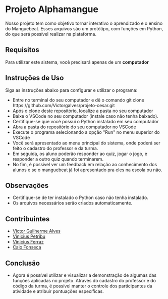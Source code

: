 <h1>Projeto Alphamangue</h1>

<p>Nosso projeto tem como objetivo tornar interativo o aprendizado e o ensino do Manguebeat. Esses arquivos são um protótipo, com funções em Python, do que será possível realizar na plataforma.</p>

<h2>Requisitos</h2>
<p>Para utilizar este sistema, você precisará apenas de um <b>computador</b></p>

<h2>Instruções de Uso</h2>
<p>Siga as instruções abaixo para configurar e utilizar o programa:</p>
    <ul>
        <li>Entre no terminal do seu computador e dê o comando git clone https://github.com/Victorgalves/projeto-cesar.git </li>
        <li>Após o clone deste repositório, localize a pasta no seu computador</li>
        <li>Baixe o VSCode no seu computador (instale caso não tenha baixado).</li>
        <li>Certifique-se que você possui o Python instalado em seu computador</li>
        <li>Abra a pasta do repositório do seu computador no VSCode</li>
        <li>Execute o programa selecionando a opção "Run" no menu superior do VSCode</li>
        <li>Você será apresentado ao menu principal do sistema, onde poderá ser feito o cadastro do professor e da turma.</li>
        <li>Em seguida, os aluno poderão responder ao quiz, jogar o jogo, e responder a outro quiz quando terminarem.</li>
        <li>No fim, é possível ver um feedback em relação ao conhecimento dos alunos e se o manguebeat já foi apresentado pra eles na escola ou não.</li>
    </ul>

<h2>Observações</h2>
    <ul>
        <li>Certifique-se de ter instalado o Python caso não tenha instalado.</li>
        <li>Os arquivos necessários serão criados automaticamente.</li>
    </ul>

<h2>Contribuintes</h2>
    <ul>
        <li><a href="https://github.com/Victorgalves">Victor Guilherme Alves</a></li>
        <li><a href="https://github.com/vinipetribu">Vinicius Petribu</a></li>
        <li><a href="https://github.com/VIESAFE">Vinicius Ferraz</a></li>
        <li><a href="https://github.com/caiofoonseca">Caio Fonseca</a></li>
    </ul>

<h2>Conclusão</h2>
    <ul>
        <li>Agora é possível utilizar e visualizar a demonstração de algumas das funções aplicadas no projeto. Através do cadastro do professor e do código da turma, é possível manter o controle dos participantes da atividade e atribuir pontuações específicas.</li>
    </ul>
